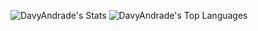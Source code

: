 ![DavyAndrade's Stats](https://github-readme-stats.vercel.app/api?username=DavyAndrade&theme=react&show_icons=true&hide_border=false&count_private=true)
![DavyAndrade's Top Languages](https://github-readme-stats.vercel.app/api/top-langs/?username=DavyAndrade&theme=react&show_icons=true&hide_border=false&layout=compact)

<!--
**DavyAndrade/DavyAndrade** is a ✨ _special_ ✨ repository because its `README.md` (this file) appears on your GitHub profile.

Here are some ideas to get you started:

- 🔭 I’m currently working on ...
- 🌱 I’m currently learning ...
- 👯 I’m looking to collaborate on ...
- 🤔 I’m looking for help with ...
- 💬 Ask me about ...
- 📫 How to reach me: ...
- 😄 Pronouns: ...
- ⚡ Fun fact: ...
-->
